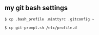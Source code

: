 ## my git bash settings

```
$ cp .bash_profile .minttyrc .gitconfig ~

$ cp git-prompt.sh /etc/profile.d
```